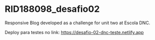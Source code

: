# RID188098_desafio02
Responsive Blog developed as a challenge for unit two at Escola DNC.

Deploy para testes no link: https://desafio-02-dnc-teste.netlify.app
